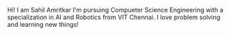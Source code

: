 Hi! I am Sahil Amritkar
I'm pursuing Compueter Science Engineering with a specialization in AI and Robotics from VIT Chennai.
I love problem solving and learning new things!
